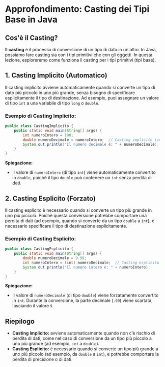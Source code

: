 
# Approfondimento: Casting dei Tipi Base in Java

## Cos'è il Casting?

Il **casting** è il processo di conversione di un tipo di dato in un altro. In Java, possiamo fare casting sia con i tipi primitivi che con gli oggetti. In questa lezione, esploreremo come funziona il casting per i tipi primitivi (tipi base).

## 1. Casting Implicito (Automatico)

Il casting implicito avviene automaticamente quando si converte un tipo di dato più piccolo in uno più grande, senza bisogno di specificare esplicitamente il tipo di destinazione. Ad esempio, puoi assegnare un valore di tipo `int` a una variabile di tipo `long` o `double`.

### Esempio di Casting Implicito:

```java
public class CastingImplicito {
    public static void main(String[] args) {
        int numeroIntero = 100;
        double numeroDecimale = numeroIntero;  // Casting implicito (int -> double)
        System.out.println("Il numero decimale è: " + numeroDecimale);
    }
}
```

**Spiegazione:**
- Il valore di `numeroIntero` (di tipo `int`) viene automaticamente convertito in `double`, poiché il tipo `double` può contenere un `int` senza perdita di dati.

## 2. Casting Esplicito (Forzato)

Il casting esplicito è necessario quando si converte un tipo più grande in uno più piccolo. Poiché questa conversione potrebbe comportare una perdita di dati (ad esempio, quando si converte da un tipo `double` a `int`), è necessario specificare il tipo di destinazione esplicitamente.

### Esempio di Casting Esplicito:

```java
public class CastingEsplicito {
    public static void main(String[] args) {
        double numeroDecimale = 9.99;
        int numeroIntero = (int) numeroDecimale;  // Casting esplicito (double -> int)
        System.out.println("Il numero intero è: " + numeroIntero);
    }
}
```

**Spiegazione:**
- Il valore di `numeroDecimale` (di tipo `double`) viene forzatamente convertito in `int`. Durante la conversione, la parte decimale (`.99`) viene scartata, lasciando il valore `9`.

## Riepilogo

- **Casting Implicito:** avviene automaticamente quando non c'è rischio di perdita di dati, come nel caso di conversione da un tipo più piccolo a uno più grande (ad esempio, `int` a `double`).
- **Casting Esplicito:** è necessario quando si converte un tipo più grande a uno più piccolo (ad esempio, da `double` a `int`), e potrebbe comportare la perdita di precisione o di dati.

